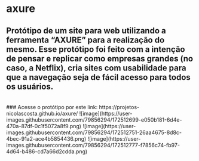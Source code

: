 # axure
## Protótipo de um site para web utilizando a ferramenta “AXURE” para a realização do mesmo. Esse protótipo foi feito com a intenção de pensar e replicar como empresas grandes (no caso, a Netflix), cria sites com usabilidade para que a navegação seja de fácil acesso para todos os usuários.
<br>
### Acesse o protótipo por este link: https://projetos-nicolascosta.github.io/axure/
![image](https://user-images.githubusercontent.com/79856294/172512699-e050b181-6d4e-470a-87df-0c1f5072a8f9.png)
![image](https://user-images.githubusercontent.com/79856294/172512751-26aa4675-8d8c-4bec-91a2-ace4b5854436.png)
![image](https://user-images.githubusercontent.com/79856294/172512777-f7856c74-fb97-4d64-b486-cd7a66d2cdda.png)

